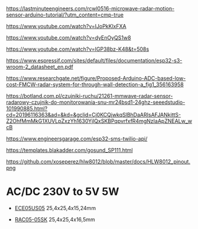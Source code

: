 https://lastminuteengineers.com/rcwl0516-microwave-radar-motion-sensor-arduino-tutorial/?utm_content=cmp-true

https://www.youtube.com/watch?v=IJoPkKlxFXA

https://www.youtube.com/watch?v=dyEnOyQS1w8

https://www.youtube.com/watch?v=IGP38bz-K48&t=508s

https://www.espressif.com/sites/default/files/documentation/esp32-s3-wroom-2_datasheet_en.pdf

https://www.researchgate.net/figure/Proposed-Arduino-ADC-based-low-cost-FMCW-radar-system-for-through-wall-detection-a_fig1_356163958

https://botland.com.pl/czujniki-ruchu/21261-mmwave-radar-sensor-radarowy-czujnik-do-monitorowania-snu-mr24bsd1-24ghz-seeedstudio-101990885.html?cd=20196116363&ad=&kd=&gclid=Cj0KCQjwkqSlBhDaARIsAFJANkjttS-Z2OhfMmMkG1XUVLpZxzYh1630YjlQxSKBPqpvrfxfR4mgNzIaApZNEALw_wcB

https://www.engineersgarage.com/esp32-sms-twilio-api/


https://templates.blakadder.com/gosund_SP111.html

https://github.com/xoseperez/hlw8012/blob/master/docs/HLW8012_pinout.png

# AC/DC 230V to 5V 5W
- [ECE05US05](https://www.tme.eu/pl/details/ece05us05/przetwornice-ac-dc-na-pcb/xp-power/?gclid=Cj0KCQjw2eilBhCCARIsAG0Pf8tBt8x1XUKByDy9XwfZoqxgJGAmMT3xaS36LZtb1LkrngLM-_Cn70YaAgeHEALw_wcB&gclsrc=aw.ds) 25,4x25,4x15,24mm

- [RAC05-05SK](https://www.tme.eu/pl/details/rac05-05sk/przetwornice-ac-dc-na-pcb/recom/?gclid=Cj0KCQjw2eilBhCCARIsAG0Pf8uamZDdvBMt_PLjkvXaOCWnM8EpFQust78QJLz5-uzb799B_WM6AqUaAqy-EALw_wcB&gclsrc=aw.ds) 25,4x25,4x16,5mm
